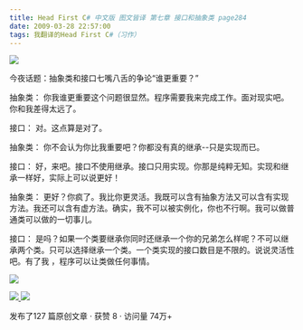 ```yaml
---
title: Head First C# 中文版 图文皆译 第七章 接口和抽象类 page284
date: 2009-03-28 22:57:00
tags: 我翻译的Head First C#（习作）
---
```

![](https://p-blog.csdn.net/images/p_blog_csdn_net/cuipengfei1/EntryImages/20090328/2009-03-28_22-39-08.jpg)

今夜话题：抽象类和接口七嘴八舌的争论“谁更重要？”

  

抽象类：  你我谁更重要这个问题很显然。程序需要我来完成工作。面对现实吧。你和我差得太远了。

  

接口：  对。这点算是对了。

  

抽象类：  你不会认为你比我重要吧？你都没有真的继承--只是实现而已。

  

接口：  好，来吧。接口不使用继承。接口只用实现。你那是纯粹无知。实现和继承一样好，实际上可以说更好！

  

抽象类：
更好？你疯了。我比你更灵活。我既可以含有抽象方法又可以含有实现方法。我还可以含有虚方法。确实，我不可以被实例化，你也不行啊。我可以做普通类可以做的一切事儿。

  

接口：  是吗？如果一个类要继承你同时还继承一个你的兄弟怎么样呢？不可以继承两个类。只可以选择继承一个类。一个类实现的接口数目是不限的。说说灵活性吧。有了我
，程序可以让类做任何事情。

  

![](https://p-blog.csdn.net/images/p_blog_csdn_net/cuipengfei1/EntryImages/20090328/2009-03-28_22-55-58.jpg)



[ ![](https://profile.csdnimg.cn/5/2/5/3_cuipengfei1)
![](https://g.csdnimg.cn/static/user-reg-year/1x/11.png)
](https://blog.csdn.net/cuipengfei1)



发布了127 篇原创文章  ·  获赞 8  ·  访问量 74万+

